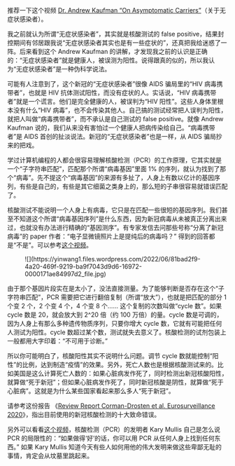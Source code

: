 推荐一下这个视频 [Dr. Andrew Kaufman “On Asymptomatic Carriers”](https://odysee.com/@FwapUK:1/kauf-as:4)（关于无症状感染者）。

我之前就认为所谓“无症状感染者”，其实就是核酸测试的 false positive，结果封控期间有邻居跟我说“无症状感染者其实也是有一些症状的”，还真把我给迷惑了一阵。后来看到这个 Andrew Kaufman 的讲解，才发现我之前的认识是正确的：“无症状感染者”就是健康人，被误测为阳性。说得跟真的似的，所以我认为“无症状感染者”是一种伪科学说法。

可能有人注意到了，这个新冠的“无症状感染者”很像 AIDS 骗局里的“HIV 病毒携带者”，也就是 HIV 抗体测试阳性，而没有症状的人。实话说，“HIV 病毒携带者”就是一个谎言。他们是完全健康的人，被误判为“HIV 阳性”。这些人身体里根本没有什么“HIV 病毒”，也不会传染其他人。自己搞的测试经常把人误判为阳性，就把人叫做“病毒携带者”，而不承认是自己测试的 false positive。就像 Andrew Kaufman 说的，我们从来没有害怕过一个健康人把病传染给自己。“病毒携带者”是 AIDS 首创的扯淡说法。新冠的“无症状感染者”也是一样，从 AIDS 骗局抄来的把戏。

学过计算机编程的人都会很容易理解核酸检测（PCR）的工作原理，它其实就是一个“子字符串匹配”，匹配那个所谓“病毒基因”里面 1% 的序列，就认为找到了那个“病毒”。先不提这个“病毒基因”的来源有多扯了，人身上有数以亿计的基因序列，有些是自己的，有些是其它细菌之类身上的，那么短的子串很容易就错误匹配了。

核酸测试不能说明一个人身上有病毒，它只是在匹配一些很短的基因序列。我们甚至不知道这个所谓“病毒基因序列”是什么东西，因为新冠病毒从未被真正分离出来过，也就没有办法进行精确的“基因测序”。有专家发信去问那些号称“分离了新冠病毒”的 paper 作者：“电子显微镜照片上是提纯后的病毒吗？” 得到的回答都是“不是”。可以参考[这个视频](https://odysee.com/@drsambailey:c/the-truth-about-virus-isolation-🤫:f)。

<figure class="wp-block-image">![](https://yinwang1.files.wordpress.com/2022/06/81bad2f9-4a20-469f-9219-ba9f7043d9d6-16972-0000171ae84997d2_file.jpg)</figure>

由于那个基因片段实在是太小了，没法直接测量。为了能够判断是否存在这个“子字符串匹配”，PCR 需要把它进行翻倍复制（所谓“放大”），也就是把匹配的部分 1 个变 2 个，2 个变 4 个，4 个变 8 个…… 这个复制的次数叫做“cycle 数”。如果 cycle 数是 20，就会放大到 2^20 倍（约 100 万倍）的量。cycle 数是可调的，因为人身上有那么多种遗传物质序列，只要你增大 cycle 数，它就有可能把任何人测试为阳性。cycle 数超过某个数，测试就失去意义了。核酸检测的试剂包装上一般都用大字印着：“不可用于诊断。”

所以你可能明白了，核酸阳性其实不说明什么问题。调节 cycle 数就能控制“阳性”的比例，达到制造“疫情”的效果。另外，死亡人数也是根据核酸测试来的。比如美国是这么计算死亡人数的：如果心脏病发作死了，同时检测出新冠核酸阳性，就算做“死于新冠”；但如果心脏病发作死了，同时新冠核酸是阴性，就算做“死于心脏病”。这就是为什么某些国家看起来那么多人“死于新冠”。

请参考这份报告 《[Review Report Corman-Drosten et al. Eurosurveillance 2020](https://cormandrostenreview.com/report/)》，指出目前使用的新冠核酸检测的十大致命错误。

另外可以看看[这个视频](https://youtu.be/VHmVj3LTqrU)，核酸检测（PCR）的发明者 Kary Mullis 自己是怎么说 PCR 的局限性的：“如果做得‘好’的话，你可以用 PCR 从任何人身上找到任何东西。” 如果 Kary Mullis 知道今天有些人如何用他的伟大发明来做这些卑鄙无耻的事情，肯定会从坟墓里跳起来。

